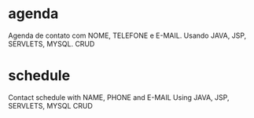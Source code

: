 # agenda
Agenda de contato com NOME, TELEFONE e E-MAIL. Usando JAVA, JSP, SERVLETS, MYSQL. CRUD

# schedule
Contact schedule with NAME, PHONE and E-MAIL  Using JAVA, JSP, SERVLETS, MYSQL  CRUD


